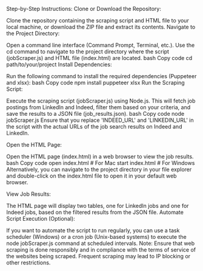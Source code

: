 Step-by-Step Instructions:
Clone or Download the Repository:

Clone the repository containing the scraping script and HTML file to your local machine, or download the ZIP file and extract its contents.
Navigate to the Project Directory:

Open a command line interface (Command Prompt, Terminal, etc.).
Use the cd command to navigate to the project directory where the script (jobScraper.js) and HTML file (index.html) are located.
bash
Copy code
cd path/to/your/project
Install Dependencies:

Run the following command to install the required dependencies (Puppeteer and xlsx):
bash
Copy code
npm install puppeteer xlsx
Run the Scraping Script:

Execute the scraping script (jobScraper.js) using Node.js. This will fetch job postings from LinkedIn and Indeed, filter them based on your criteria, and save the results to a JSON file (job_results.json).
bash
Copy code
node jobScraper.js
Ensure that you replace 'INDEED_URL' and 'LINKEDIN_URL' in the script with the actual URLs of the job search results on Indeed and LinkedIn.

Open the HTML Page:

Open the HTML page (index.html) in a web browser to view the job results.
bash
Copy code
open index.html   # For Mac
start index.html  # For Windows
Alternatively, you can navigate to the project directory in your file explorer and double-click on the index.html file to open it in your default web browser.

View Job Results:

The HTML page will display two tables, one for LinkedIn jobs and one for Indeed jobs, based on the filtered results from the JSON file.
Automate Script Execution (Optional):

If you want to automate the script to run regularly, you can use a task scheduler (Windows) or a cron job (Unix-based systems) to execute the node jobScraper.js command at scheduled intervals.
Note: Ensure that web scraping is done responsibly and in compliance with the terms of service of the websites being scraped. Frequent scraping may lead to IP blocking or other restrictions.